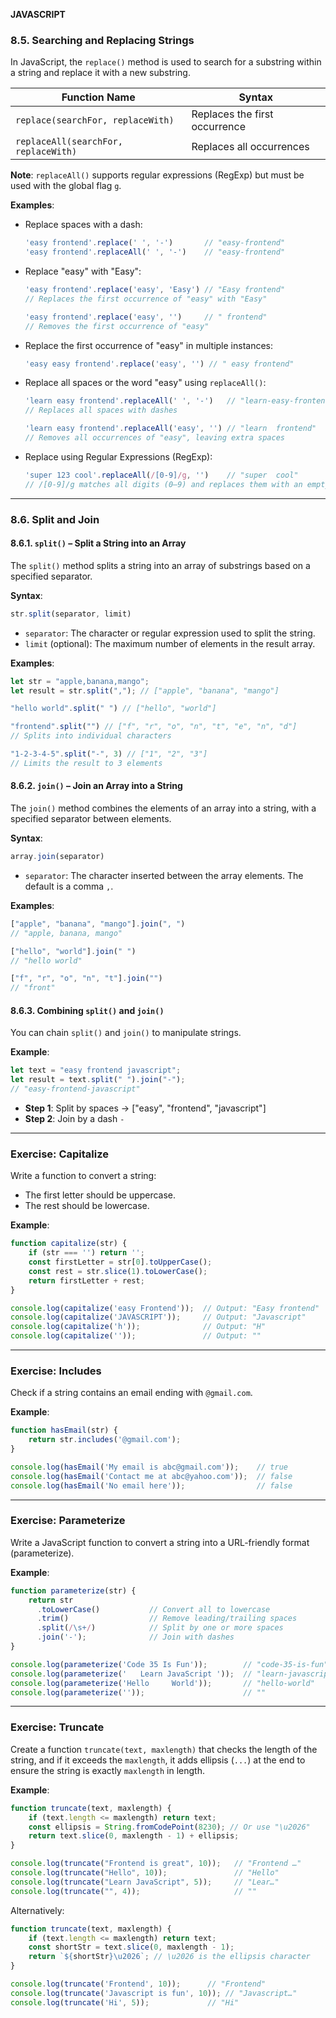**JAVASCRIPT**

### 8.5. Searching and Replacing Strings

In JavaScript, the `replace()` method is used to search for a substring within a string and replace it with a new substring.

| Function Name                        | Syntax                        |
| ------------------------------------ | ----------------------------- |
| `replace(searchFor, replaceWith)`    | Replaces the first occurrence |
| `replaceAll(searchFor, replaceWith)` | Replaces all occurrences      |

**Note**: `replaceAll()` supports regular expressions (RegExp) but must be used with the global flag `g`.

**Examples**:

* Replace spaces with a dash:

  ```javascript
  'easy frontend'.replace(' ', '-')       // "easy-frontend"
  'easy frontend'.replaceAll(' ', '-')    // "easy-frontend"
  ```

* Replace "easy" with "Easy":

  ```javascript
  'easy frontend'.replace('easy', 'Easy') // "Easy frontend"
  // Replaces the first occurrence of "easy" with "Easy"

  'easy frontend'.replace('easy', '')     // " frontend"
  // Removes the first occurrence of "easy"
  ```

* Replace the first occurrence of "easy" in multiple instances:

  ```javascript
  'easy easy frontend'.replace('easy', '') // " easy frontend"
  ```

* Replace all spaces or the word "easy" using `replaceAll()`:

  ```javascript
  'learn easy frontend'.replaceAll(' ', '-')   // "learn-easy-frontend"
  // Replaces all spaces with dashes

  'learn easy frontend'.replaceAll('easy', '') // "learn  frontend"
  // Removes all occurrences of "easy", leaving extra spaces
  ```

* Replace using Regular Expressions (RegExp):

  ```javascript
  'super 123 cool'.replaceAll(/[0-9]/g, '')    // "super  cool"
  // /[0-9]/g matches all digits (0–9) and replaces them with an empty string
  ```

---

### 8.6. Split and Join

#### 8.6.1. `split()` – Split a String into an Array

The `split()` method splits a string into an array of substrings based on a specified separator.

**Syntax**:

```javascript
str.split(separator, limit)
```

* `separator`: The character or regular expression used to split the string.
* `limit` (optional): The maximum number of elements in the result array.

**Examples**:

```javascript
let str = "apple,banana,mango";
let result = str.split(","); // ["apple", "banana", "mango"]

"hello world".split(" ") // ["hello", "world"]

"frontend".split("") // ["f", "r", "o", "n", "t", "e", "n", "d"] 
// Splits into individual characters

"1-2-3-4-5".split("-", 3) // ["1", "2", "3"] 
// Limits the result to 3 elements
```

#### 8.6.2. `join()` – Join an Array into a String

The `join()` method combines the elements of an array into a string, with a specified separator between elements.

**Syntax**:

```javascript
array.join(separator)
```

* `separator`: The character inserted between the array elements. The default is a comma `,`.

**Examples**:

```javascript
["apple", "banana", "mango"].join(", ") 
// "apple, banana, mango"

["hello", "world"].join(" ") 
// "hello world"

["f", "r", "o", "n", "t"].join("") 
// "front"
```

#### 8.6.3. Combining `split()` and `join()`

You can chain `split()` and `join()` to manipulate strings.

**Example**:

```javascript
let text = "easy frontend javascript";
let result = text.split(" ").join("-");
// "easy-frontend-javascript"
```

* **Step 1**: Split by spaces → \["easy", "frontend", "javascript"]
* **Step 2**: Join by a dash `-`

---

### Exercise: Capitalize

Write a function to convert a string:

* The first letter should be uppercase.
* The rest should be lowercase.

**Example**:

```javascript
function capitalize(str) {
    if (str === '') return ''; 
    const firstLetter = str[0].toUpperCase(); 
    const rest = str.slice(1).toLowerCase(); 
    return firstLetter + rest;
}

console.log(capitalize('easy Frontend'));  // Output: "Easy frontend"
console.log(capitalize('JAVASCRIPT'));     // Output: "Javascript"
console.log(capitalize('h'));              // Output: "H"
console.log(capitalize(''));               // Output: ""
```

---

### Exercise: Includes

Check if a string contains an email ending with `@gmail.com`.

**Example**:

```javascript
function hasEmail(str) {
    return str.includes('@gmail.com');
}

console.log(hasEmail('My email is abc@gmail.com'));    // true
console.log(hasEmail('Contact me at abc@yahoo.com'));  // false
console.log(hasEmail('No email here'));                // false
```

---

### Exercise: Parameterize

Write a JavaScript function to convert a string into a URL-friendly format (parameterize).

**Example**:

```javascript
function parameterize(str) {
    return str
      .toLowerCase()           // Convert all to lowercase
      .trim()                  // Remove leading/trailing spaces
      .split(/\s+/)            // Split by one or more spaces
      .join('-');              // Join with dashes
}

console.log(parameterize('Code 35 Is Fun'));        // "code-35-is-fun"
console.log(parameterize('   Learn JavaScript '));  // "learn-javascript"
console.log(parameterize('Hello     World'));       // "hello-world"
console.log(parameterize(''));                      // ""  
```

---

### Exercise: Truncate

Create a function `truncate(text, maxlength)` that checks the length of the string, and if it exceeds the `maxlength`, it adds ellipsis (`...`) at the end to ensure the string is exactly `maxlength` in length.

**Example**:

```javascript
function truncate(text, maxlength) {
    if (text.length <= maxlength) return text; 
    const ellipsis = String.fromCodePoint(8230); // Or use "\u2026"
    return text.slice(0, maxlength - 1) + ellipsis;
}

console.log(truncate("Frontend is great", 10));   // "Frontend …"
console.log(truncate("Hello", 10));               // "Hello"
console.log(truncate("Learn JavaScript", 5));     // "Lear…"
console.log(truncate("", 4));                     // ""
```

Alternatively:

```javascript
function truncate(text, maxlength) {
    if (text.length <= maxlength) return text;
    const shortStr = text.slice(0, maxlength - 1);
    return `${shortStr}\u2026`; // \u2026 is the ellipsis character
}

console.log(truncate('Frontend', 10));      // "Frontend"
console.log(truncate('Javascript is fun', 10)); // "Javascript…"
console.log(truncate('Hi', 5));             // "Hi"
```